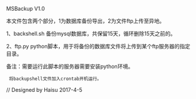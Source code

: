 
MSBackup V1.0

本文件包含两个部分，1为数据库备份导出，2为文件ftp上传至异地。

1、backshell.sh 备份mysql数据库，共保留15天，循环删除15天之前的。

2、ftp.py python脚本，用于将备份的数据库文件将上传到某个ftp服务器的指定目录。


备注：需要运行此脚本的服务器需要安装python环境。

     将backupshell文件加入crontab开机运行。

// Designed by Haisu 2017-4-5
